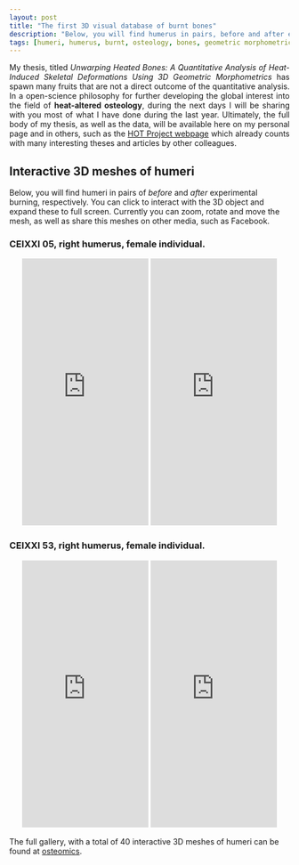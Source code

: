 ```yaml
---
layout: post
title: "The first 3D visual database of burnt bones"
description: "Below, you will find humerus in pairs, before and after experimental burning, respectively. Click to interact with the 3D object."
tags: [humeri, humerus, burnt, osteology, bones, geometric morphometric, 3D models]
---
```


<p align = "justify">
	My thesis, titled <i>Unwarping Heated Bones: A Quantitative Analysis of Heat-Induced Skeletal Deformations Using 3D Geometric Morphometrics</i> has spawn many fruits that are not a direct outcome of the quantitative analysis. In a open-science philosophy for further developing the global interest into the field of <b>heat-altered osteology</b>, during the next days I will be sharing with you most of what I have done during the last year. Ultimately, the full body of my thesis, as well as the data, will be available here on my personal page and in others, such as the <a href ="http://hotresearch.wix.com/main" target = "_blank">HOT Project webpage</a> which already counts with many interesting theses and articles by other colleagues.
</p>

## Interactive 3D meshes of humeri 

Below, you will find humeri in pairs of *before* and *after* experimental burning, respectively. You can click to interact with the 3D object and expand these to full screen. Currently you can zoom, rotate and move the mesh, as well as share this meshes on other media, such as Facebook.

### CEIXXI 05, right humerus, female individual.
<p align = "center">
	<iframe src="https://sketchfab.com/models/3ab7679855e94b3ab93aaa854c36d7cd/embed" width="45%" height="480" frameborder="0" allowfullscreen="allowfullscreen"></iframe> 
	<iframe src="https://sketchfab.com/models/8252cb4bfd7547d0acffa782cf58fb97/embed" width="45%" height="480" frameborder="0" allowfullscreen="allowfullscreen"></iframe>
</p>

### CEIXXI 53, right humerus, female individual.
<p align = "center">
	<iframe src="https://sketchfab.com/models/1ad6e519842b456d915fe7e48ba944a9/embed" width="45%" height="480" frameborder="0" allowfullscreen="allowfullscreen"></iframe> 
	<iframe src="https://sketchfab.com/models/bfc65c33d6194f7194381b07404363b4/embed" width="45%" height="480" frameborder="0" allowfullscreen="allowfullscreen"></iframe>
</p>

The full gallery, with a total of 40 interactive 3D meshes of humeri can be found at [osteomics](http://osteomics.com/3d-hot-humeri).